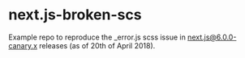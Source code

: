 # next.js-broken-scs

Example repo to reproduce the _error.js scss issue in next.js@6.0.0-canary.x releases (as of 20th of April 2018).